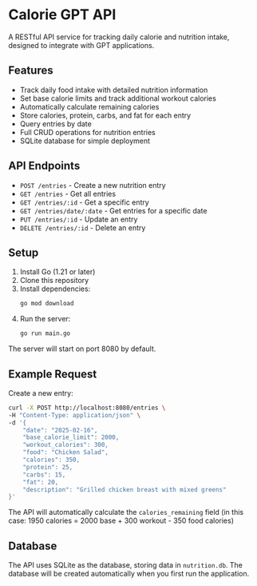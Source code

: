 # Calorie GPT API

A RESTful API service for tracking daily calorie and nutrition intake, designed to integrate with GPT applications.

## Features

- Track daily food intake with detailed nutrition information
- Set base calorie limits and track additional workout calories
- Automatically calculate remaining calories
- Store calories, protein, carbs, and fat for each entry
- Query entries by date
- Full CRUD operations for nutrition entries
- SQLite database for simple deployment

## API Endpoints

- `POST /entries` - Create a new nutrition entry
- `GET /entries` - Get all entries
- `GET /entries/:id` - Get a specific entry
- `GET /entries/date/:date` - Get entries for a specific date
- `PUT /entries/:id` - Update an entry
- `DELETE /entries/:id` - Delete an entry

## Setup

1. Install Go (1.21 or later)
2. Clone this repository
3. Install dependencies:
   ```bash
   go mod download
   ```
4. Run the server:
   ```bash
   go run main.go
   ```

The server will start on port 8080 by default.

## Example Request

Create a new entry:

```bash
curl -X POST http://localhost:8080/entries \
-H "Content-Type: application/json" \
-d '{
    "date": "2025-02-16",
    "base_calorie_limit": 2000,
    "workout_calories": 300,
    "food": "Chicken Salad",
    "calories": 350,
    "protein": 25,
    "carbs": 15,
    "fat": 20,
    "description": "Grilled chicken breast with mixed greens"
}'
```

The API will automatically calculate the `calories_remaining` field (in this case: 1950 calories = 2000 base + 300 workout - 350 food calories)

## Database

The API uses SQLite as the database, storing data in `nutrition.db`. The database will be created automatically when you first run the application.
